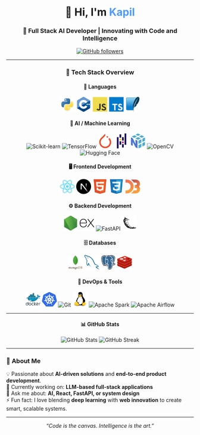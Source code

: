 <h1 align="center">👋 Hi, I'm <span style="color:#4C9AFF;">Kapil</span></h1>
<h3 align="center">🚀 Full Stack AI Developer | Innovating with Code and Intelligence</h3>

<p align="center">
  <a href="https://github.com/mic34" target="_blank">
    <img src="https://img.shields.io/github/followers/mic34?label=Follow&style=social" alt="GitHub followers"/>
  </a>
</p>

---

<h3 align="center">🧠 Tech Stack Overview</h3>  

<h4 align="center">🧩 Languages</h4>  
<p align="center">
  <img src="https://raw.githubusercontent.com/devicons/devicon/master/icons/python/python-original.svg" alt="Python" width="40" height="40"/>
  <img src="https://raw.githubusercontent.com/devicons/devicon/master/icons/cplusplus/cplusplus-original.svg" alt="C++" width="40" height="40"/>
  <img src="https://raw.githubusercontent.com/devicons/devicon/master/icons/javascript/javascript-original.svg" alt="JavaScript" width="40" height="40"/>
  <img src="https://raw.githubusercontent.com/devicons/devicon/master/icons/typescript/typescript-original.svg" alt="TypeScript" width="40" height="40"/>
  <img src="https://raw.githubusercontent.com/devicons/devicon/master/icons/sqlite/sqlite-original.svg" alt="SQL" width="40" height="40"/>
</p>

<h4 align="center">🤖 AI / Machine Learning</h4> 
<p align="center">
  <img src="https://upload.wikimedia.org/wikipedia/commons/0/05/Scikit_learn_logo_small.svg" alt="Scikit-learn" width="40" height="40"/>
  <img src="https://www.vectorlogo.zone/logos/tensorflow/tensorflow-icon.svg" alt="TensorFlow" width="40" height="40"/>
  <img src="https://raw.githubusercontent.com/devicons/devicon/master/icons/pytorch/pytorch-original.svg" alt="PyTorch" width="40" height="40"/>
  <img src="https://raw.githubusercontent.com/devicons/devicon/master/icons/pandas/pandas-original.svg" alt="Pandas" width="40" height="40"/>
  <img src="https://raw.githubusercontent.com/devicons/devicon/master/icons/numpy/numpy-original.svg" alt="NumPy" width="40" height="40"/>
  <img src="https://www.vectorlogo.zone/logos/opencv/opencv-icon.svg" alt="OpenCV" width="40" height="40"/>
  <img src="https://huggingface.co/front/assets/huggingface_logo.svg" alt="Hugging Face" width="40" height="40"/>
</p>

<h4 align="center">🖥️ Frontend Development</h4> 
<p align="center">
  <img src="https://raw.githubusercontent.com/devicons/devicon/master/icons/react/react-original.svg" alt="React" width="40" height="40"/>
  <img src="https://raw.githubusercontent.com/devicons/devicon/master/icons/nextjs/nextjs-original.svg" alt="Next.js" width="40" height="40"/>
  <img src="https://raw.githubusercontent.com/devicons/devicon/master/icons/html5/html5-original.svg" alt="HTML5" width="40" height="40"/>
  <img src="https://raw.githubusercontent.com/devicons/devicon/master/icons/css3/css3-original.svg" alt="CSS3" width="40" height="40"/>
  <img src="https://raw.githubusercontent.com/devicons/devicon/master/icons/d3js/d3js-original.svg" alt="D3.js" width="40" height="40"/>
</p>

<h4 align="center">⚙️ Backend Development</h4> 
<p align="center">
  <img src="https://raw.githubusercontent.com/devicons/devicon/master/icons/nodejs/nodejs-original.svg" alt="Node.js" width="40" height="40"/>
  <img src="https://raw.githubusercontent.com/devicons/devicon/master/icons/express/express-original.svg" alt="Express.js" width="40" height="40"/>
  <img src="https://cdn.worldvectorlogo.com/logos/fastapi-1.svg" alt="FastAPI" width="40" height="40"/>
  <img src="https://raw.githubusercontent.com/devicons/devicon/master/icons/flask/flask-original.svg" alt="Flask" width="40" height="40"/>
</p>

<h4 align="center">🗄️ Databases</h4> 
<p align="center">
  <img src="https://raw.githubusercontent.com/devicons/devicon/master/icons/mongodb/mongodb-original-wordmark.svg" alt="MongoDB" width="40" height="40"/>
  <img src="https://raw.githubusercontent.com/devicons/devicon/master/icons/mysql/mysql-original.svg" alt="MySQL" width="40" height="40"/>
  <img src="https://raw.githubusercontent.com/devicons/devicon/master/icons/postgresql/postgresql-original.svg" alt="PostgreSQL" width="40" height="40"/>
  <img src="https://raw.githubusercontent.com/devicons/devicon/master/icons/redis/redis-original.svg" alt="Redis" width="40" height="40"/>
</p>

<h4 align="center">🧰 DevOps & Tools</h4> 
<p align="center">
  <img src="https://raw.githubusercontent.com/devicons/devicon/master/icons/docker/docker-original-wordmark.svg" alt="Docker" width="40" height="40"/>
  <img src="https://raw.githubusercontent.com/devicons/devicon/master/icons/kubernetes/kubernetes-plain.svg" alt="Kubernetes" width="40" height="40"/>
  <img src="https://www.vectorlogo.zone/logos/git-scm/git-scm-icon.svg" alt="Git" width="40" height="40"/>
  <img src="https://raw.githubusercontent.com/devicons/devicon/master/icons/linux/linux-original.svg" alt="Linux" width="40" height="40"/>
  <img src="https://raw.githubusercontent.com/devicons/devicon/master/icons/apache_spark/apache_spark-original.svg" alt="Apache Spark" width="40" height="40"/>
  <img src="https://raw.githubusercontent.com/apache/airflow/main/docs/apache-airflow-logo/svg/airflow-logo.svg" alt="Apache Airflow" width="40" height="40"/>
</p>

---

<h4 align="center">📊 GitHub Stats</h4>
<p align="center">
  <img src="https://github-readme-stats.vercel.app/api?username=mic34&show_icons=true&theme=radical" alt="GitHub Stats" height="180"/>
  <img src="https://github-readme-streak-stats.herokuapp.com/?user=mic34&theme=radical" alt="GitHub Streak" height="180"/>
</p>

---

### 🌟 **About Me**
💡 Passionate about **AI-driven solutions** and **end-to-end product development**.  
🔭 Currently working on: **LLM-based full-stack applications**  
💬 Ask me about: **AI, React, FastAPI, or system design**  
⚡ Fun fact: I love blending **deep learning** with **web innovation** to create smart, scalable systems.

---

<p align="center">
  <i>“Code is the canvas. Intelligence is the art.”</i>
</p>
